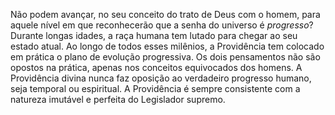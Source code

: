 Não podem avançar, no seu conceito do trato de Deus com o homem, para aquele nível em que reconhecerão que a senha do universo é *progresso*? Durante longas idades, a raça humana tem lutado para chegar ao seu estado atual. Ao longo de todos esses milênios, a Providência tem colocado em prática o plano de evolução progressiva. Os dois pensamentos não são opostos na prática, apenas nos conceitos equivocados dos homens. A Providência divina nunca faz oposição ao verdadeiro progresso humano, seja temporal ou espiritual. A Providência é sempre consistente com a natureza imutável e perfeita do Legislador supremo.